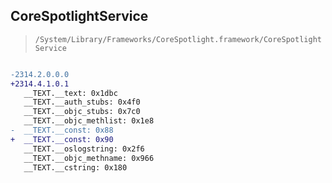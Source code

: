 ## CoreSpotlightService

> `/System/Library/Frameworks/CoreSpotlight.framework/CoreSpotlightService`

```diff

-2314.2.0.0.0
+2314.4.1.0.1
   __TEXT.__text: 0x1dbc
   __TEXT.__auth_stubs: 0x4f0
   __TEXT.__objc_stubs: 0x7c0
   __TEXT.__objc_methlist: 0x1e8
-  __TEXT.__const: 0x88
+  __TEXT.__const: 0x90
   __TEXT.__oslogstring: 0x2f6
   __TEXT.__objc_methname: 0x966
   __TEXT.__cstring: 0x180

```
